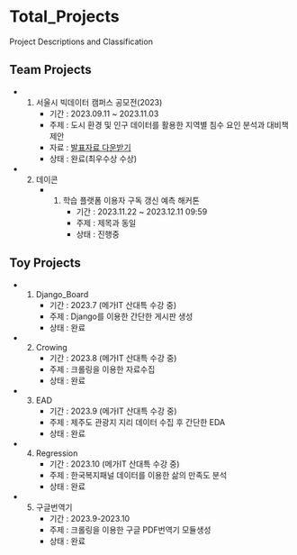 # Total_Projects
Project Descriptions and Classification 

## Team Projects
- 1. 서울시 빅데이터 캠퍼스 공모전(2023)
     - 기간 : 2023.09.11 ~ 2023.11.03
     - 주제 : 도시 환경 및 인구 데이터를 활용한 지역별 침수 요인 분석과 대비책 제안
     - 자료 : [발표자료 다운받기](https://github.com/Apple03244/Total_Projects/blob/main/%EA%B2%B0%EA%B3%BC%EB%AC%BC%EC%A2%85%ED%95%A9/%EC%84%9C%EC%9A%B8%EC%8B%9C_%EB%B9%85%EB%8D%B0%EC%9D%B4%ED%84%B0%EC%BA%A0%ED%8D%BC%EC%8A%A4_%EA%B3%B5%EB%AA%A8%EC%A0%84_%EB%8F%84%EC%8B%9C%ED%99%98%EA%B2%BD%20%EB%B0%8F%20%EC%9D%B8%EA%B5%AC%20%EB%8D%B0%EC%9D%B4%ED%84%B0%EB%A5%BC%20%ED%99%9C%EC%9A%A9%ED%95%9C%20%EC%A7%80%EC%97%AD%EB%B3%84%20%EC%B9%A8%EC%88%98%20%EC%9A%94%EC%9D%B8%20%EB%B6%84%EC%84%9D%EA%B3%BC%20%EB%8C%80%EB%B9%84%EC%B1%85%20%EC%A0%9C%EC%95%88_%EC%B9%A8%EC%B0%A9%EB%A7%A8%EC%A1%B0%20(%EC%B5%9C%EC%A2%85_%EC%88%98%EC%A0%95%EB%B3%B8).pptx)
     - 상태 : 완료(최우수상 수상)
- 2. 데이콘
     - 1. 학습 플랫폼 이용자 구독 갱신 예측 해커톤
          - 기간 : 2023.11.22 ~ 2023.12.11 09:59 
          - 주제 : 제목과 동일
          - 상태 : 진행중
## Toy Projects
- 1. Django_Board
     - 기간 : 2023.7 (메가IT 산대특 수강 중)
     - 주제 : Django를 이용한 간단한 게시판 생성
     - 상태 : 완료
- 2. Crowing
     - 기간 : 2023.8 (메가IT 산대특 수강 중)
     - 주제 : 크롤링을 이용한 자료수집
     - 상태 : 완료
- 3. EAD
     - 기간 : 2023.9 (메가IT 산대특 수강 중)
     - 주제 : 제주도 관광지 지리 데이터 수집 후 간단한 EDA
     - 상태 : 완료
- 4. Regression
     - 기간 : 2023.10 (메가IT 산대특 수강 중)
     - 주제 : 한국복지패널 데이터를 이용한 삶의 만족도 분석
     - 상태 : 완료
- 5. 구글번역기
     - 기간 : 2023.9-2023.10
     - 주제 : 크롤링을 이용한 구글 PDF번역기 모듈생성
     - 상태 : 완료